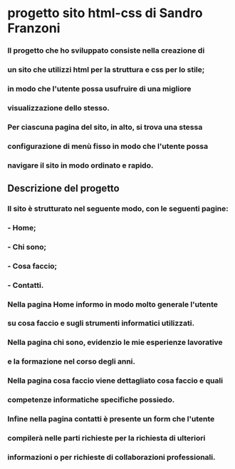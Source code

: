 # progetto sito html-css di Sandro Franzoni
### Il progetto che ho sviluppato consiste nella creazione di 
### un sito che utilizzi html per la struttura e css per lo stile;
### in modo  che l'utente possa usufruire di una migliore
### visualizzazione dello stesso.
### Per ciascuna pagina del sito, in alto, si trova una stessa 
### configurazione di menù fisso in modo che l'utente possa 
### navigare il sito in modo ordinato e rapido.

## Descrizione del progetto
### Il sito è strutturato nel seguente modo, con le seguenti pagine:
### - Home;
### - Chi sono;
### - Cosa faccio;
### - Contatti.
### Nella pagina Home informo in modo molto generale l'utente  
### su cosa faccio e sugli strumenti informatici utilizzati.
### Nella pagina chi sono, evidenzio le mie esperienze lavorative
### e la formazione nel corso degli anni.
### Nella pagina cosa faccio viene dettagliato cosa faccio e quali
### competenze informatiche specifiche possiedo.
### Infine nella pagina contatti è presente un form che l'utente 
### compilerà nelle parti richieste per la richiesta di ulteriori
### informazioni o per richieste di collaborazioni professionali.
